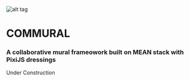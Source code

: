 ![alt tag](http://www.flashmagazine.com/images/uploads/conferences/FFK_seb.jpg)

# COMMURAL
### A collaborative mural frameowork built on MEAN stack with PixiJS dressings

Under Construction
